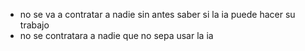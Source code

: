* no se va a contratar a nadie sin antes saber si la ia puede hacer su trabajo
* no se contratara a nadie que no sepa usar la ia

